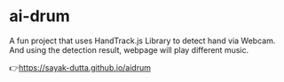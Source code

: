 # ai-drum
A fun project that uses HandTrack.js Library to detect hand via Webcam. And using the detection result, webpage will play different music.

👉https://sayak-dutta.github.io/aidrum

